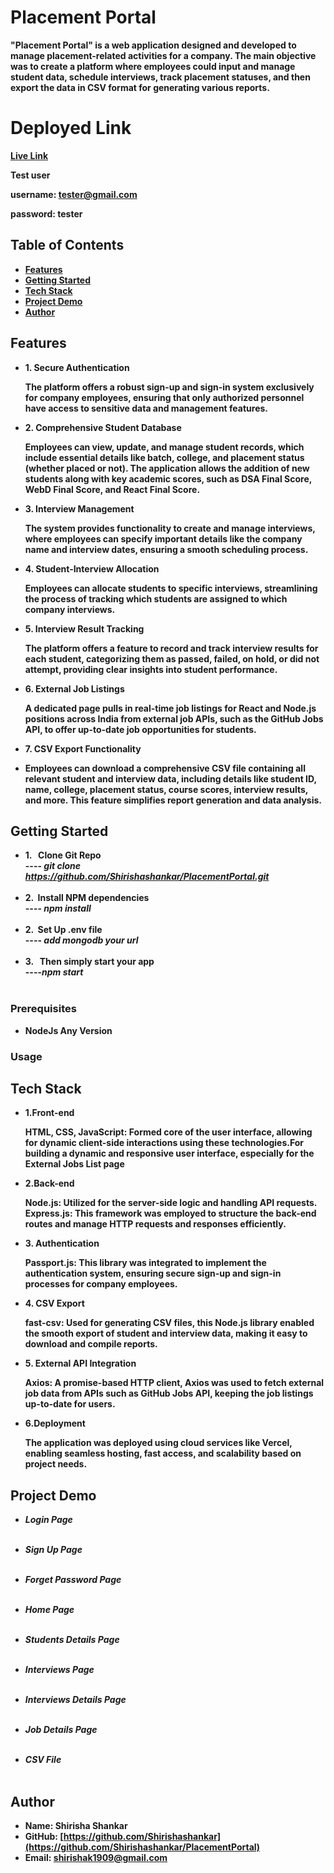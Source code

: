 # Placement Portal
  
 <b> "Placement Portal" is a web application designed and developed to manage placement-related activities for a company. The main objective was to create a platform where employees could input and manage student data, schedule interviews, track placement statuses, and then export the data in CSV format for generating various reports.<b> 

# Deployed Link

 <b>[Live Link](https://placementportal-1ovx.onrender.com/)</b>
 
 <b>Test user</b>
     <p>username: tester@gmail.com</p>
     <p>password: tester </p>

## Table of Contents
-  <b> [Features](#features)</b>
-  <b> [Getting Started](#getting-started)</b>
-  <b> [Tech Stack](#Tech-Stack) </b>
-  <b> [Project Demo](#Project-Demo) </b>
-  <b> [Author](#Author)</b>

## Features
-  <b>1. Secure Authentication </b>
     <p>The platform offers a robust sign-up and sign-in system exclusively for company employees, ensuring that only authorized personnel have access to sensitive data and management features.</p>
-  <b> 2. Comprehensive Student Database  </b>
    <p>Employees can view, update, and manage student records, which include essential details like batch, college, and placement status (whether placed or not). The application allows the addition of new students along with key academic scores, such as DSA Final Score, WebD Final Score, and React Final Score.</p>
-  <b> 3.  Interview Management </b>
    <p> The system provides functionality to create and manage interviews, where employees can specify important details like the company name and interview dates, ensuring a smooth scheduling process.</p>
-  <b> 4. Student-Interview Allocation </b>
    <p>Employees can allocate students to specific interviews, streamlining the process of tracking which students are assigned to which company interviews.</p>
-  <b> 5. Interview Result Tracking </b>
    <p>The platform offers a feature to record and track interview results for each student, categorizing them as passed, failed, on hold, or did not attempt, providing clear insights into student performance.</p>
-  <b> 6. External Job Listings </b>
   <p>A dedicated page pulls in real-time job listings for React and Node.js positions across India from external job APIs, such as the GitHub Jobs API, to offer up-to-date job opportunities for students.</p>
-  <b> 7. CSV Export Functionality </b>
-  <p> Employees can download a comprehensive CSV file containing all relevant student and interview data, including details like student ID, name, college, placement status, course scores, interview results, and more. This feature simplifies report generation and data analysis.</p>

## Getting Started
-  <b> 1. &nbsp; Clone Git Repo  </b>
    <br>----<i> git clone https://github.com/Shirishashankar/PlacementPortal.git </i><br><br>
-  <b> 2.  &nbsp;Install NPM dependencies </b>
   <br>----<i> npm install</i> <br><br>
-  <b> 2.  &nbsp;Set Up .env file  </b>
   <br>----<i> add mongodb your url</i> <br><br>
-  <b> 3. &nbsp; Then simply start your app </b>
   <br>----<i>npm start </i><br><br>

### Prerequisites
- <b>NodeJs Any Version</b>   

### Usage


## Tech Stack

-  <b> 1.Front-end </b>
    <p>HTML, CSS, JavaScript: Formed core of the user interface, allowing for dynamic client-side interactions using these technologies.For building a dynamic and responsive user interface, especially for the External Jobs List page</p>
- <b> 2.Back-end </b>
   <p>Node.js: Utilized for the server-side logic and handling API requests.
      Express.js: This framework was employed to structure the back-end routes and manage HTTP requests and responses efficiently.<p>
-  <b> 3. Authentication </b>
    <p>Passport.js: This library was integrated to implement the authentication system, ensuring secure sign-up and sign-in processes for company employees.</p>
-  <b> 4. CSV Export</b>
    <p>fast-csv: Used for generating CSV files, this Node.js library enabled the smooth export of student and interview data, making it easy to download and compile reports.</p>
-  <b> 5. External API Integration </b>
   <p> Axios: A promise-based HTTP client, Axios was used to fetch external job data from APIs such as GitHub Jobs API, keeping the job listings up-to-date for users.</p>
-  <b> 6.Deployment </b>
   <p>The application was deployed using cloud services like Vercel, enabling seamless hosting, fast access, and scalability based on project needs.</p>

## Project Demo
 - <b> <i> Login Page  </i></b> <br><br>
 

-  <b> <i> Sign Up  Page  </i></b> <br><br>


-  <b> <i> Forget Password Page  </i></b> <br><br>


-  <b> <i> Home Page  </i></b> <br><br>

-  <b> <i> Students Details  Page  </i></b> <br><br>

-  <b> <i> Interviews Page  </i></b> <br><br>

-  <b> <i> Interviews Details  Page  </i></b> <br><br>

-  <b> <i> Job Details  Page  </i></b> <br><br>

-  <b> <i> CSV File  </i></b> <br><br>

## Author


- Name: Shirisha Shankar
- GitHub: <a><b>[https://github.com/Shirishashankar](https://github.com/Shirishashankar/PlacementPortal)</a></b>
- Email: shirishak1909@gmail.com